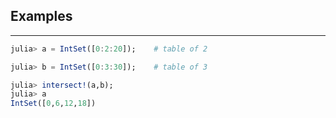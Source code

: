 ## Examples
---
```julia
julia> a = IntSet([0:2:20]);	# table of 2

julia> b = IntSet([0:3:30]);	# table of 3

julia> intersect!(a,b);
julia> a
IntSet([0,6,12,18])
```
